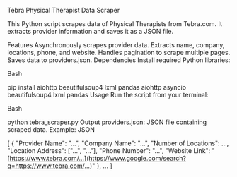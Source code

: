Tebra Physical Therapist Data Scraper

This Python script scrapes data of Physical Therapists from Tebra.com. It extracts provider information and saves it as a JSON file.

Features
Asynchronously scrapes provider data.
Extracts name, company, locations, phone, and website.
Handles pagination to scrape multiple pages.
Saves data to providers.json.
Dependencies
Install required Python libraries:

Bash

pip install aiohttp beautifulsoup4 lxml pandas
aiohttp
asyncio
beautifulsoup4
lxml
pandas
Usage
Run the script from your terminal:

Bash

python tebra_scraper.py
Output
providers.json: JSON file containing scraped data. Example:
JSON

[
    {
        "Provider Name": "...",
        "Company Name": "...",
        "Number of Locations": ...,
        "Location Address": ["...", "..."],
        "Phone Number": "...",
        "Website Link": "[https://www.tebra.com/...](https://www.google.com/search?q=https://www.tebra.com/...)"
    },
    ...
]
